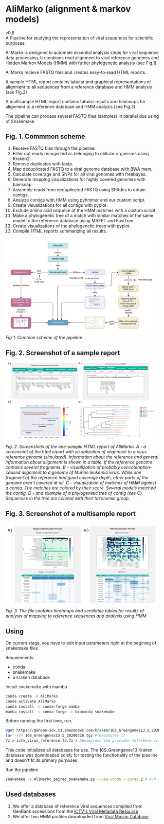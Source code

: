 
# AliMarko (alignment & markov models)
v0.8  
A Pipeline for studying the representation of viral sequences for scientific purposes.

AliMarko is designed to automate essential analysis steps for viral sequence data processing. It combines read alignment to viral reference genomes and Hidden Markov Models (HMM) with futher phylogenetic analysis (see Fig.1).  

AliMarko recieve FASTQ files and creates easy-to-read HTML reports. 

A sample HTML report contains tabular and graphical representations of alignment to all sequences from a reference database and HMM analysis (see Fig.2)

A multisample HTML report contains tabular results and heatmaps for alignment to a reference database and HMM analyzis (see Fig.3)


The pipeline can process several FASTQ files (samples) in parallel due using of Snakemake. 

## Fig. 1. Commmon scheme
1. Receive FASTQ files through the pipeline.
2. Filter out reads recognized as belonging to cellular organisms using Kraken2.
3. Remove duplicates with fastp.
4. Map deduplicated FASTQ to a viral genome database with BWA mem.
5. Calculate coverage and SNPs for all viral genomes with freebayes.
6. Generate mapping visualizations for highly covered genomes with bamsnap.
7. Assemble reads from deduplicated FASTQ using SPAdes to obtain contigs.
8. Analyze contigs with HMM using pyhmmer and our custom script.
9. Create visualizations for all contigs with pyplot.
10. Exclude amino acid sequnce of the HMM matches with a custom script.
11. Make a phylogenetic tree of a match with similar matches of the same model to the reference database using MAFFT and FastTree.
12. Create visualizations of the phylogenetic trees with pyplot.
13. Compile HTML reports summarizing all results. 

![Common scheme](Documentation/common_scheme.png)
*Fig 1. Common scheme of the pipeline*

## Fig. 2. Screenshot of a sample report
![Pic_2](Documentation/PIC_2.png)
*Fig. 2. Screenshots of the one-sample HTML report of AliMarko. A - a screenshot of the html report with visualization of alignment to a virus reference genome (simulated). Information about the reference and general information about alignment is shown in a table. If the reference genome contains several fragments. B - visualization of probably concatenation-caused alignment to a genome of Murine leukemia virus. While one fragment of the reference had good coverage depth, other parts of the genome aren’t covered at all. C - visualization of matches of HMM against a contig. The matches are colored by their score. Several models matched the contig. D - and example of a phylogenetic tree of contig (see C). Sequences in the tree are colored with their taxonomic group.*

## Fig. 3. Screenshot of a multisample report
![Pic_3](Documentation/PIC_3.png)
*Fig. 3. The file contains heatmaps and scrollable tables for results of analysis of mapping to reference sequences and analysis using HMM*

## Using
On current stage, you have to edit input parameters right at the begining of snakemake files


Requirements:
* conda
* snakemake
* a kraken database

Install snakemake with mamba

```bash
conda create -n AliMarko
conda activate AliMarko
conda install -c conda-forge mamba
mamba install -c conda-forge -c bioconda snakemake
```


Before running the first time, run. 
```bash
wget https://genome-idx.s3.amazonaws.com/kraken/16S_Greengenes13.5_20200326.tgz # Download an example Kraken2 database
tar -xvf 16S_Greengenes13.5_20200326.tgz # Decompres it
7z x ictv_virus_reference.fa.7z # Decompress the providen reference viral sequnces
```
This code initializes all databases for use. The 16S_Greengenes13 Kraken database was downloaded solely for testing the functionality of the pipeline and doesn't fit its primary purposes


Run the pipeline
```bash
snakemake -s AliMarko_paired_snakemake.py --use-conda --cores 2 # Run the pipeline
```

## Used databases
1. We offer a database of reference viral sequences compiled from GenBank accessions from the [ICTV's Viral Metadata Resourse](https://ictv.global/vmr)
2. We offer two HMM profiles downloaded from [Viral Minion Database](http://www.bioinfovir.icb.usp.br/minion_db/)









